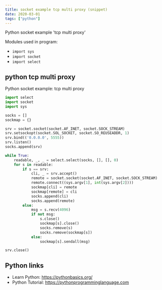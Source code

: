 ```yaml
---
title: socket example tcp multi proxy (snippet)
date: 2020-03-01
tags: ["python"]
---
```

Python socket example 'tcp multi proxy'


Modules used in program: 
* `import sys`
* `import socket`
* `import select`

## python tcp multi proxy

Python socket example: tcp multi proxy

```python
import select
import socket
import sys

socks = []
sockmap = {}

srv = socket.socket(socket.AF_INET, socket.SOCK_STREAM)
srv.setsockopt(socket.SOL_SOCKET, socket.SO_REUSEADDR, 1)
srv.bind(('0.0.0.0', 5555))
srv.listen()
socks.append(srv)

while True:
    readable, _, _ = select.select(socks, [], [], 0)
    for s in readable:
        if s == srv:
            cli, _ = srv.accept()
            remote = socket.socket(socket.AF_INET, socket.SOCK_STREAM)
            remote.connect((sys.argv[1], int(sys.argv[2])))
            sockmap[cli] = remote
            sockmap[remote] = cli
            socks.append(cli)
            socks.append(remote)
        else:
            msg = s.recv(4096)
            if not msg:
                s.close()
                sockmap[s].close()
                socks.remove(s)
                socks.remove(sockmap[s])
            else:
                sockmap[s].sendall(msg)

srv.close()


```

## Python links

- Learn Python: https://pythonbasics.org/
- Python Tutorial: https://pythonprogramminglanguage.com
